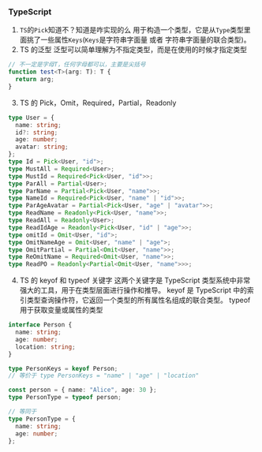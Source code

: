### TypeScript

1. `TS`的`Pick`知道不？知道是咋实现的么
   用于构造一个类型，它是从`Type`类型里面挑了一些属性`Keys`(`Keys`是字符串字面量 或者 字符串字面量的联合类型)。
2. TS 的泛型
   泛型可以简单理解为不指定类型，而是在使用的时候才指定类型

```ts
// 不一定是字母T，任何字母都可以，主要是尖括号
function test<T>(arg: T): T {
  return arg;
}
```

3. TS 的 Pick，Omit，Required，Partial，Readonly

```ts
type User = {
  name: string;
  id?: string;
  age: number;
  avatar: string;
};
type Id = Pick<User, "id">;
type MustAll = Required<User>;
type MustId = Required<Pick<User, "id">>;
type ParAll = Partial<User>;
type ParName = Partial<Pick<User, "name">>;
type NameId = Required<Pick<User, "name" | "id">>;
type ParAgeAvatar = Partial<Pick<User, "age" | "avatar">>;
type ReadName = Readonly<Pick<User, "name">>;
type ReadAll = Readonly<User>;
type ReadIdAge = Readonly<Pick<User, "id" | "age">>;
type omitId = Omit<User, "id">;
type OmitNameAge = Omit<User, "name" | "age">;
type OmitPartial = Partial<Omit<User, "name">>;
type ReOmitName = Required<Omit<User, "name">>;
type ReadPO = Readonly<Partial<Omit<User, "name">>>;
```

4. TS 的 keyof 和 typeof 关键字
   这两个关键字是 TypeScript 类型系统中非常强大的工具，用于在类型层面进行操作和推导。
   keyof 是 TypeScript 中的索引类型查询操作符，它返回一个类型的所有属性名组成的联合类型。
   typeof 用于获取变量或属性的类型

```ts
interface Person {
  name: string;
  age: number;
  location: string;
}

type PersonKeys = keyof Person;
// 等价于 type PersonKeys = "name" | "age" | "location"
```

```ts
const person = { name: "Alice", age: 30 };
type PersonType = typeof person;

// 等同于
type PersonType = {
  name: string;
  age: number;
};
```
